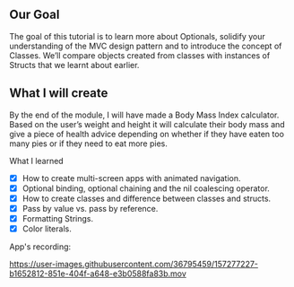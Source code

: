 ## Our Goal
The goal of this tutorial is to learn more about Optionals, solidify your understanding of the MVC design pattern and to introduce the concept of Classes. We’ll compare objects created from classes with instances of Structs that we learnt about earlier.

## What I will create
By the end of the module, I will have made a Body Mass Index calculator. Based on the user’s weight and height it will calculate their body mass and give a piece of health advice depending on whether if they have eaten too many pies or if they need to eat more pies.

What I learned
- [x] How to create multi-screen apps with animated navigation.
- [x] Optional binding, optional chaining and the nil coalescing operator.
- [x] How to create classes and difference between classes and structs.
- [x] Pass by value vs. pass by reference.
- [x] Formatting Strings.
- [x] Color literals.

App's recording:


https://user-images.githubusercontent.com/36795459/157277227-b1652812-851e-404f-a648-e3b0588fa83b.mov


